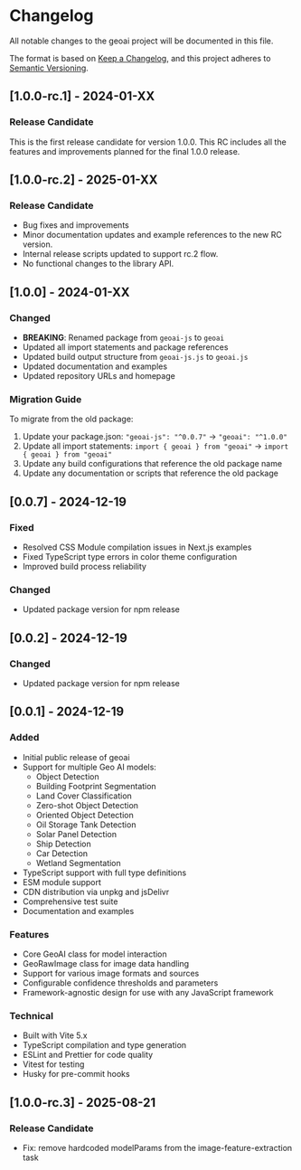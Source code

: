 # Changelog

All notable changes to the geoai project will be documented in this file.

The format is based on [Keep a Changelog](https://keepachangelog.com/en/1.0.0/),
and this project adheres to [Semantic Versioning](https://semver.org/spec/v2.0.0.html).

## [1.0.0-rc.1] - 2024-01-XX

### Release Candidate
This is the first release candidate for version 1.0.0. This RC includes all the features and improvements planned for the final 1.0.0 release.

## [1.0.0-rc.2] - 2025-01-XX

### Release Candidate
- Bug fixes and improvements
- Minor documentation updates and example references to the new RC version.
- Internal release scripts updated to support rc.2 flow.
- No functional changes to the library API.

## [1.0.0] - 2024-01-XX

### Changed
- **BREAKING**: Renamed package from `geoai-js` to `geoai`
- Updated all import statements and package references
- Updated build output structure from `geoai-js.js` to `geoai.js`
- Updated documentation and examples
- Updated repository URLs and homepage

### Migration Guide
To migrate from the old package:
1. Update your package.json: `"geoai-js": "^0.0.7"` → `"geoai": "^1.0.0"`
2. Update all import statements: `import { geoai } from "geoai"` → `import { geoai } from "geoai"`
3. Update any build configurations that reference the old package name
4. Update any documentation or scripts that reference the old package

## [0.0.7] - 2024-12-19

### Fixed

- Resolved CSS Module compilation issues in Next.js examples
- Fixed TypeScript type errors in color theme configuration
- Improved build process reliability

### Changed

- Updated package version for npm release

## [0.0.2] - 2024-12-19

### Changed

- Updated package version for npm release

## [0.0.1] - 2024-12-19

### Added

- Initial public release of geoai
- Support for multiple Geo AI models:
  - Object Detection
  - Building Footprint Segmentation
  - Land Cover Classification
  - Zero-shot Object Detection
  - Oriented Object Detection
  - Oil Storage Tank Detection
  - Solar Panel Detection
  - Ship Detection
  - Car Detection
  - Wetland Segmentation
- TypeScript support with full type definitions
- ESM module support
- CDN distribution via unpkg and jsDelivr
- Comprehensive test suite
- Documentation and examples

### Features

- Core GeoAI class for model interaction
- GeoRawImage class for image data handling
- Support for various image formats and sources
- Configurable confidence thresholds and parameters
- Framework-agnostic design for use with any JavaScript framework

### Technical

- Built with Vite 5.x
- TypeScript compilation and type generation
- ESLint and Prettier for code quality
- Vitest for testing
- Husky for pre-commit hooks

## [1.0.0-rc.3] - 2025-08-21

### Release Candidate
- Fix: remove hardcoded modelParams from the image-feature-extraction task

